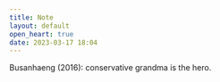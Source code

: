 ```yaml
---
title: Note
layout: default
open_heart: true
date: 2023-03-17 18:04
---
```


Busanhaeng (2016): conservative grandma is the hero.
